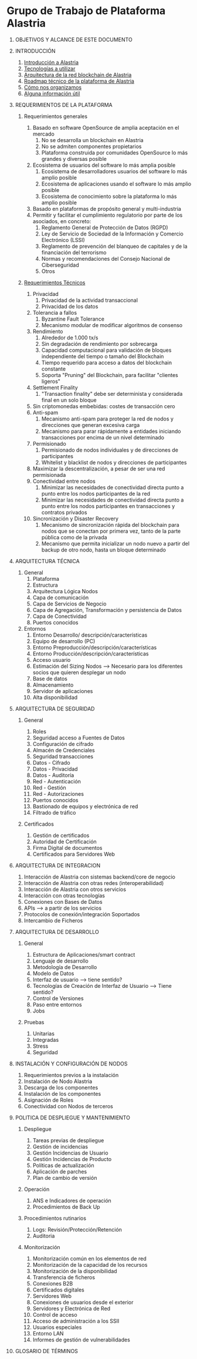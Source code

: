# Grupo de Trabajo de Plataforma Alastria

1. OBJETIVOS Y ALCANCE DE ESTE DOCUMENTO

1. INTRODUCCIÓN

    1. [Introducción a Alastria](Introduccion/Introduccion-a-Alastria.md)
    2. [Tecnologías a utilizar](Introduccion/Tecnologias-a-utilizar.md)
    3. [Arquitectura de la red blockchain de Alastria](Introduccion/Arquitectura-de-la-red-blockchain-de-Alastria.md)
    4. [Roadmap técnico de la plataforma de Alastria](Introduccion/Roadmap-tecnico-de-la-plataforma-de-Alastria.md)
    5. [Cómo nos organizamos](Introduccion/Como-nos-organizamos.md)
    6. [Alguna información útil](Introduccion/Alguna-informacion-util.md)

1. REQUERIMIENTOS DE LA PLATAFORMA

    1. Requerimientos generales
        1. Basado en software OpenSource de amplia aceptación en el mercado
            1. No se desarrolla un blockchain en Alastria
            1. No se admiten componentes propietarios
            1. Plataforma construida por comunidades OpenSource lo más grandes y diversas posible
        1. Ecosistema de usuarios del software lo más amplia posible
            1. Ecosistema de desarrolladores usuarios del software lo más amplio posible
            1. Ecosistema de aplicaciones usando el software lo más amplio posible
            1. Ecosistema de conocimiento sobre la plataforma lo más amplio posible
        1. Basado en plataformas de propósito general y multi-industria
        1. Permitir y facilitar el cumplimiento regulatorio por parte de los asociados, en concreto:
            1. Reglamento General de Protección de Datos (RGPD)
            2. Ley de Servicio de Sociedad de la Información y Comercio Electrónico (LSSI)
            3. Reglamento de prevención del blanqueo de capitales y de la financiación del terrorismo
            4. Normas y recomendaciones del Consejo Nacional de Ciberseguridad
            6. Otros

    1. [Requerimientos Técnicos](Requerimientos(Requerimientos/Requerimientos-tecnicos.md))
        1. Privacidad
            1. Privacidad de la actividad transaccional
            1. Privacidad de los datos
        1. Tolerancia a fallos
            1. Byzantine Fault Tolerance
            2. Mecanismo modular de modificar algoritmos de consenso
        1. Rendimiento
            1. Alrededor de 1.000 tx/s
            2. Sin degradación de rendimiento por sobrecarga
            3. Capacidad computacional para validación de bloques independiente del tiempo o tamaño del Blockchain
            4. Tiempo requerido para acceso a datos del blockchain constante
            5. Soporta "Pruning" del Blockchain, para facilitar "clientes ligeros"
        1. Settlement Finality
            1. "Transaction finality" debe ser determinista y considerada final en un solo bloque
        1. Sin criptomonedas embebidas: costes de transacción cero
        1. Anti-spam
            1. Mecanismo anti-spam para proteger la red de nodos y direcciones que generan excesiva carga
            2. Mecanismo para parar rápidamente a entidades iniciando transacciones por encima de un nivel determinado
        1. Permisionado
            1. Permisionado de nodos individuales y de direcciones de participantes
            2. Whitelist y blacklist de nodos y direcciones de participantes
        1. Maximizar la descentralización, a pesar de ser una red permisionada
        1. Conectividad entre nodos
            1. Minimizar las necesidades de conectividad directa punto a punto entre los nodos participantes de la red
            2. Minimizar las necesidades de conectividad directa punto a punto entre los nodos participantes en transacciones y contratos privados
        1. Sincronización y Disaster Recovery
            1. Mecanismo de sincronización rápida del blockchain para nodos que se conectan por primera vez, tanto de la parte pública como de la privada
            2. Mecanismo que permita inicializar un nodo nuevo a partir del backup de otro nodo, hasta un bloque determinado

1. ARQUITECTURA TÉCNICA
    1. General
        1. Plataforma
        2. Estructura
        3. Arquitectura Lógica Nodos
        4. Capa de comunicación
        5. Capa de Servicios de Negocio
        6. Capa de Agregación, Transformación y persistencia de Datos
        7. Capa de Conectividad
        8. Puertos conocidos
    1. Entornos
        1. Entorno Desarrollo/ descripción/características
        2. Equipo de desarrollo (PC)
        3. Entorno Preproducción/descripción/características
        4. Entorno Producción/descripción/características
        5. Acceso usuario
        6. Estimación del Sizing Nodos --> Necesario para los diferentes socios que quieren desplegar un nodo
        7. Base de datos
        8. Almacenamiento
        9. Servidor de aplicaciones
        10. Alta disponibilidad

1. ARQUITECTURA DE SEGURIDAD
    1. General
        1. Roles
        2. Seguridad acceso a Fuentes de Datos
        3. Configuración de cifrado
        4. Almacén de Credenciales
        5. Seguridad transacciones
        6. Datos - Cifrado
        7. Datos - Privacidad
        8. Datos - Auditoría
        9. Red - Autenticación
        10. Red - Gestión
        11. Red - Autorizaciones
        12. Puertos conocidos
        13. Bastionado de equipos y electrónica de red
        14. Filtrado de tráfico

    1. Certificados
        1. Gestión de certificados
        2. Autoridad de Certificación
        3. Firma Digital de documentos
        4. Certificados para Servidores Web

1. ARQUITECTURA DE INTEGRACION
    1. Interacción de Alastria con sistemas backend/core de negocio
    2. Interacción de Alastria con otras redes (interoperabilidad)
    3. Interacción de Alastria con otros servicios
    4. Interacción con otras tecnologías
    5. Conexiones con Bases de Datos
    6. APIs --> a partir de los servicios
    7. Protocolos de conexión/integración Soportados
    8. Intercambio de Ficheros

1. ARQUITECTURA DE DESARROLLO
    1. General
        1. Estructura de Aplicaciones/smart contract
        2. Lenguaje de desarrollo
        3. Metodología de Desarrollo
        4. Modelo de Datos
        5. Interfaz de usuario -->  tiene sentido?
        6. Tecnologías de Creación de Interfaz de Usuario --> Tiene sentido?
        7. Control de Versiones
        8. Paso entre entornos
        9. Jobs

    1. Pruebas
        1. Unitarias
        2. Integradas
        3. Stress
        4. Seguridad

1. INSTALACIÓN Y CONFIGURACIÓN DE NODOS
    1. Requerimientos previos a la instalación
    2. Instalación de Nodo Alastria
    3. Descarga de los componentes
    4. Instalación de los componentes
    5. Asignación de Roles
    6. Conectividad con Nodos de terceros

1. POLITICA DE DESPLIEGUE Y MANTENIMIENTO
    1. Despliegue
        1. Tareas previas de despliegue
        2. Gestión de incidencias
        3. Gestión Incidencias de Usuario
        4. Gestión Incidencias de Producto
        5. Políticas de actualización
        6. Aplicación de parches
        7. Plan de cambio de versión

    1. Operación
        1. ANS e Indicadores de operación
        2. Procedimientos de Back Up

    1. Procedimientos rutinarios
        1. Logs: Revisión/Protección/Retención
        2. Auditoria

    1. Monitorización
        1. Monitorización común en los elementos de red
        2. Monitorización de la capacidad de los recursos
        3. Monitorización de la disponibilidad
        4. Transferencia de ficheros
        5. Conexiones B2B
        6. Certificados digitales
        7. Servidores Web
        8. Conexiones de usuarios desde el exterior
        9. Servidores y Electrónica de Red
        10. Control de acceso
        11. Acceso de administración a los SSII
        12. Usuarios especiales
        13. Entorno LAN
        14. Informes de gestión de vulnerabilidades

1. GLOSARIO DE TÉRMINOS
